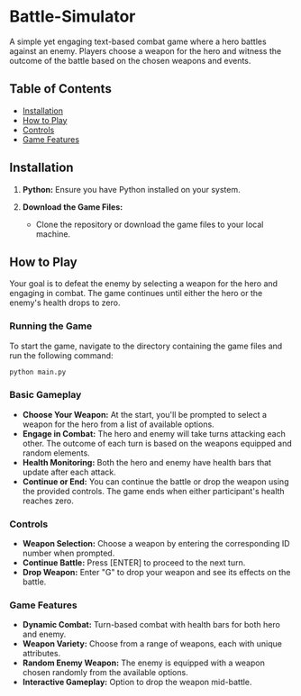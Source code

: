 # Battle-Simulator

A simple yet engaging text-based combat game where a hero battles against an enemy. Players choose a weapon for the hero and witness the outcome of the battle based on the chosen weapons and events.

## Table of Contents
- [Installation](#installation)
- [How to Play](#how-to-play)
- [Controls](#controls)
- [Game Features](#game-features)

## Installation

1. **Python:** Ensure you have Python installed on your system.

2. **Download the Game Files:**
   - Clone the repository or download the game files to your local machine.

## How to Play

Your goal is to defeat the enemy by selecting a weapon for the hero and engaging in combat. The game continues until either the hero or the enemy's health drops to zero.

### Running the Game

To start the game, navigate to the directory containing the game files and run the following command:

```bash
python main.py
```

### Basic Gameplay

- **Choose Your Weapon:** At the start, you'll be prompted to select a weapon for the hero from a list of available options.
- **Engage in Combat:** The hero and enemy will take turns attacking each other. The outcome of each turn is based on the weapons equipped and random elements.
- **Health Monitoring:** Both the hero and enemy have health bars that update after each attack.
- **Continue or End:** You can continue the battle or drop the weapon using the provided controls. The game ends when either participant's health reaches zero.

### Controls

- **Weapon Selection:** Choose a weapon by entering the corresponding ID number when prompted.
- **Continue Battle:** Press [ENTER] to proceed to the next turn.
- **Drop Weapon:** Enter "G" to drop your weapon and see its effects on the battle.

### Game Features

- **Dynamic Combat:** Turn-based combat with health bars for both hero and enemy.
- **Weapon Variety:** Choose from a range of weapons, each with unique attributes.
- **Random Enemy Weapon:** The enemy is equipped with a weapon chosen randomly from the available options.
- **Interactive Gameplay:** Option to drop the weapon mid-battle.
